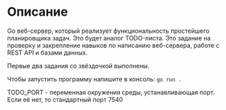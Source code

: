# Описание 
Go веб-сервер, который реализует функциональность простейшего планировщика задач. Это будет аналог TODO-листа. Это задание на проверку и закрепление навыков по написанию веб-сервера, работе с REST API и базами данных.

Первые два задания со звёздочкой выполнены.

Чтобы запустить программу напишите в консоль: `go run .`

TODO_PORT - переменная окружения среды, устанавливающая порт. Если её нет, то стандартный порт 7540



